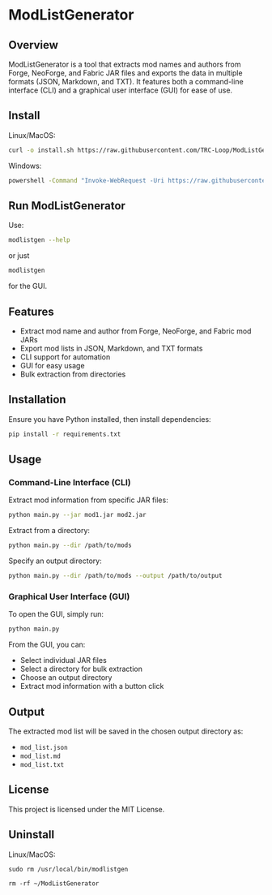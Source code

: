 # ModListGenerator

## Overview

ModListGenerator is a tool that extracts mod names and authors from Forge, NeoForge, and Fabric JAR files and exports the data in multiple formats (JSON, Markdown, and TXT). It features both a command-line interface (CLI) and a graphical user interface (GUI) for ease of use.

## Install
Linux/MacOS:

```sh
curl -o install.sh https://raw.githubusercontent.com/TRC-Loop/ModListGenerator/main/install.sh && bash install.sh
```

Windows:

```sh
powershell -Command "Invoke-WebRequest -Uri https://raw.githubusercontent.com/TRC-Loop/ModListGenerator/main/install.bat -OutFile install.bat" && install.bat
```

## Run ModListGenerator
Use:

```sh
modlistgen --help
```

or just

```sh
modlistgen
```

for the GUI.

## Features

- Extract mod name and author from Forge, NeoForge, and Fabric mod JARs
- Export mod lists in JSON, Markdown, and TXT formats
- CLI support for automation
- GUI for easy usage
- Bulk extraction from directories

## Installation

Ensure you have Python installed, then install dependencies:

```sh
pip install -r requirements.txt
```

## Usage

### Command-Line Interface (CLI)

Extract mod information from specific JAR files:

```sh
python main.py --jar mod1.jar mod2.jar
```

Extract from a directory:

```sh
python main.py --dir /path/to/mods
```

Specify an output directory:

```sh
python main.py --dir /path/to/mods --output /path/to/output
```

### Graphical User Interface (GUI)

To open the GUI, simply run:

```sh
python main.py
```

From the GUI, you can:

- Select individual JAR files
- Select a directory for bulk extraction
- Choose an output directory
- Extract mod information with a button click

## Output

The extracted mod list will be saved in the chosen output directory as:

- `mod_list.json`
- `mod_list.md`
- `mod_list.txt`

## License

This project is licensed under the MIT License.

## Uninstall
Linux/MacOS:

`sudo rm /usr/local/bin/modlistgen`

`rm -rf ~/ModListGenerator`

